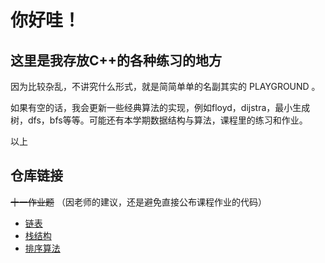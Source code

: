 # 你好哇！

## 这里是我存放C++的各种练习的地方

因为比较杂乱，不讲究什么形式，就是简简单单的名副其实的 PLAYGROUND 。

如果有空的话，我会更新一些经典算法的实现，例如floyd，dijstra，最小生成树，dfs，bfs等等。可能还有本学期数据结构与算法，课程里的练习和作业。

以上

## 仓库链接

~~十一作业题~~ （因老师的建议，还是避免直接公布课程作业的代码）

- [链表](./project_list/readme.md)
- [栈结构](./project_stack/readme.md)
- [排序算法](./project_sort/readme.md)
